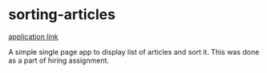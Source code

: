 # sorting-articles

[application link](https://sanaullahmohammed.github.io/sorting-articles/)

A simple single page app to display list of articles and sort it. This was done as a part of hiring assignment.
